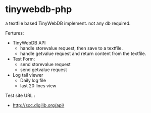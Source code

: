 # tinywebdb-php
a textfile based TinyWebDB implement. not any db required.

Fertures:
- TinyWebDB API 
    - handle storevalue request, then save to a textfile. 
    - handle getvalue request and return content from the textfile. 
- Test Form: 
    - send storevalue request 
    - send getvalue request 
- Log tail viewer 
    - Daily log file 
    - last 20 lines view 

Test site URL :
- http://scc.digilib.org/api/
